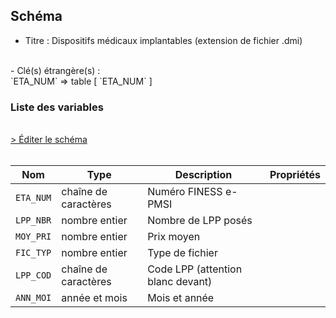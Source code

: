 ## Schéma

- Titre : Dispositifs médicaux implantables (extension de fichier .dmi)
<br />
- Clé(s) étrangère(s) : <br />
`ETA_NUM` => table <PreviewPage text="T_MCOaaE" link="/tables/T_MCOaaE" /> [ `ETA_NUM` ]<br />

### Liste des variables
<br />
<div>
    <a href="https://gitlab.com/healthdatahub/schema-snds/edit/master/schemas/PMSI/PMSI%20MCO/T_SUPaaDMI.json"  
    arget="_blank" rel="noopener noreferrer">> Éditer le schéma</a>
    <OutboundLink />
</div>
<br />

Nom|Type|Description|Propriétés
-|-|-|-
`ETA_NUM`|chaîne de caractères|Numéro FINESS e-PMSI||
`LPP_NBR`|nombre entier|Nombre de LPP posés||
`MOY_PRI`|nombre entier|Prix moyen||
`FIC_TYP`|nombre entier|Type de fichier||
`LPP_COD`|chaîne de caractères|Code LPP (attention blanc devant)||
`ANN_MOI`|année et mois|Mois et année||


